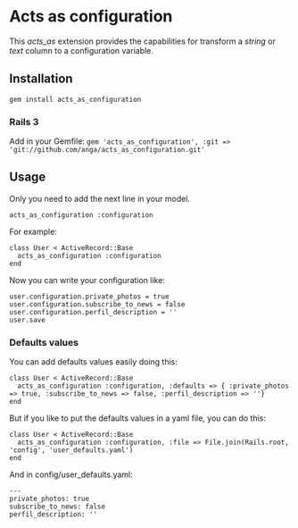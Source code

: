 # Acts as configuration

This *acts_as* extension provides the capabilities for transform a *string* or *text* column to a configuration variable.

## Installation

<code>gem install acts_as_configuration</code>

### Rails 3
Add in your Gemfile:
<code>gem 'acts_as_configuration', :git => 'git://github.com/anga/acts_as_configuration.git'</code>

## Usage

Only you need to add the next line in your model.

<code>acts_as_configuration :configuration</code>

For example:

    class User < ActiveRecord::Base
      acts_as_configuration :configuration
    end

Now you can write your configuration like:

    user.configuration.private_photos = true
    user.configuration.subscribe_to_news = false
    user.configuration.perfil_description = ''
    user.save

### Defaults values

You can add defaults values easily doing this:

    class User < ActiveRecord::Base
      acts_as_configuration :configuration, :defaults => { :private_photos => true, :subscribe_to_news => false, :perfil_description => ''}
    end

But if you like to put the defaults values in a yaml file, you can do this:

    class User < ActiveRecord::Base
      acts_as_configuration :configuration, :file => File.join(Rails.root, 'config', 'user_defaults.yaml')
    end

And in config/user_defaults.yaml:

    ---
    private_photos: true
    subscribe_to_news: false
    perfil_description: ''
